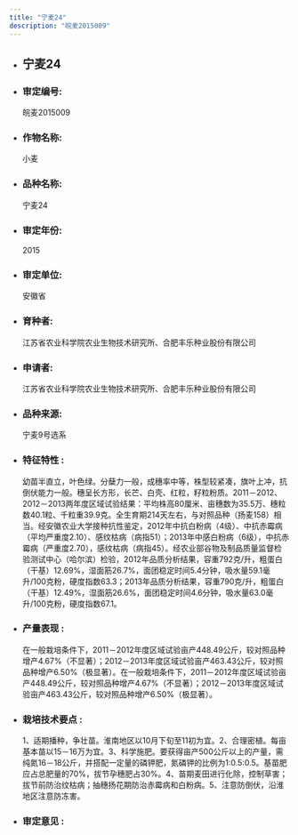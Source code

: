 ```yaml
---
title: "宁麦24"
description: "皖麦2015009"
---
```

* ## 宁麦24
* ###  审定编号:  
   皖麦2015009

*  ### 作物名称:  
   小麦

*   ###  品种名称: 
    宁麦24

*   ### 审定年份: 
    2015

*   ### 审定单位:  
    安徽省

*   ### 育种者:  
    江苏省农业科学院农业生物技术研究所、合肥丰乐种业股份有限公司

*   ### 申请者:  
    江苏省农业科学院农业生物技术研究所、合肥丰乐种业股份有限公司

*   ### 品种来源:  
    宁麦9号选系


*   ### 特征特性 : 
    幼苗半直立，叶色绿。分蘖力一般，成穗率中等，株型较紧凑，旗叶上冲，抗倒伏能力一般。穗呈长方形，长芒、白壳、红粒，籽粒粉质。2011－2012、2012－2013两年度区域试验结果：平均株高80厘米、亩穗数为35.5万、穗粒数40.1粒、千粒重39.9克。全生育期214天左右，与对照品种（扬麦158）相当。经安徽农业大学接种抗性鉴定，2012年中抗白粉病（4级）、中抗赤霉病（平均严重度2.10）、感纹枯病（病指51）；2013年中感白粉病（6级），中抗赤霉病（严重度2.70），感纹枯病（病指45）。经农业部谷物及制品质量监督检验测试中心（哈尔滨）检验，2012年品质分析结果，容重792克/升，粗蛋白（干基）12.69%，湿面筋26.7%，面团稳定时间5.4分钟，吸水量59.1毫升/100克粉，硬度指数63.3；2013年品质分析结果，容重790克/升，粗蛋白（干基）12.49%，湿面筋26.6%，面团稳定时间4.6分钟，吸水量63.0毫升/100克粉，硬度指数67.1。


*   ### 产量表现 : 
    在一般栽培条件下，2011－2012年度区域试验亩产448.49公斤，较对照品种增产4.67%（不显著）；2012－2013年度区域试验亩产463.43公斤，较对照品种增产6.50%（极显著）。在一般栽培条件下，2011－2012年度区域试验亩产448.49公斤，较对照品种增产4.67%（不显著）；2012－2013年度区域试验亩产463.43公斤，较对照品种增产6.50%（极显著）。


*   ### 栽培技术要点 : 
    1、适期播种，争壮苗。淮南地区以10月下旬至11初为宜。2、合理密植。每亩基本苗以15－16万为宜。3、科学施肥。要获得亩产500公斤以上的产量，需纯氮16－18公斤，并搭配一定量的磷钾肥，氮磷钾的比例为1:0.5:0.5。基苗肥应占总肥量的70%，拔节孕穗肥占30%。4、苗期麦田进行化除，控制草害；拔节前防治纹枯病；抽穗扬花期防治赤霉病和白粉病。5、注意防倒伏，沿淮地区注意防冻害。


*   ### 审定意见 : 
    
